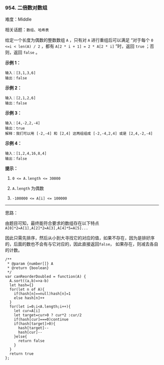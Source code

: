 ### 954. 二倍数对数组

难度：Middle

相关话题：`数组`、`哈希表`

给定一个长度为偶数的整数数组 `A` ，只有对 `A` 进行重组后可以满足 &ldquo;对于每个  `0 <=i < len(A) / 2` ，都有  `A[2 * i + 1] = 2 * A[2 * i]` &rdquo;时，返回  `true` ；否则，返回  `false` 。







**示例 1：** 



```
输入：[3,1,3,6]
输出：false
```


**示例 2：** 



```
输入：[2,1,2,6]
输出：false
```


**示例 3：** 



```
输入：[4,-2,2,-4]
输出：true
解释：我们可以用 [-2,-4] 和 [2,4] 这两组组成 [-2,-4,2,4] 或是 [2,4,-2,-4]
```


**示例 4：** 



```
输入：[1,2,4,16,8,4]
输出：false
```






**提示：** 




1.  `0 <= A.length <= 30000` 

2.  `A.length` 为偶数

3.  `-100000 <= A[i] <= 100000` 






-----

思路：

由题目可知，最终能符合要求的数组存在以下特点`A[0]*2=A[1],A[2]*2=A[3],A[4]*5=A[5]...`

因此只需先排序，然后从小到大寻找它的对应的值，如果不存在，因为是排好序的，后面的数也不会有与它对应的，因此直接返回`false`，
如果存在，则减去各自的计数。

```
/**
 * @param {number[]} A
 * @return {boolean}
 */
var canReorderDoubled = function(A) {
  A.sort((a,b)=>a-b)
  let hash={}
  for(let n of A){
    if(hash[n]==null)hash[n]=1
    else hash[n]++
  }
  for(let i=0;i<A.length;i++){
    let cur=A[i]
    let target=cur>0 ? cur*2 :cur/2
    if(hash[cur]===0)continue
    if(hash[target]>0){
      hash[target]--
      hash[cur]--
    }else{
      return false
    }
  }
  return true
};
```

